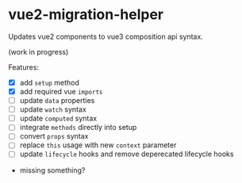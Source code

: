 # vue2-migration-helper

Updates vue2 components to vue3 composition api syntax.

(work in progress)

Features:

- [x] add `setup` method
- [x] add required vue `imports`
- [ ] update `data` properties
- [ ] update `watch` syntax
- [ ] update `computed` syntax
- [ ] integrate `methods` directly into setup
- [ ] convert `props` syntax
- [ ] replace `this` usage with new `context` parameter
- [ ] update `lifecycle` hooks and remove deperecated lifecycle hooks
- missing something?
